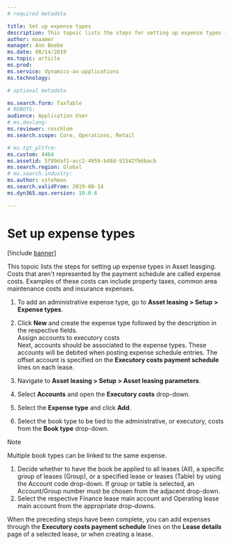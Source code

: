 ```yaml
---
# required metadata

title: Set up expense types
description: This topoic lists the steps for setting up expense types in Asset leasging.
author: moaamer
manager: Ann Beebe
ms.date: 08/14/2019
ms.topic: article
ms.prod: 
ms.service: dynamics-ax-applications
ms.technology: 

# optional metadata

ms.search.form: TaxTable
# ROBOTS: 
audience: Application User
# ms.devlang: 
ms.reviewer: roschlom
ms.search.scope: Core, Operations, Retail

# ms.tgt_pltfrm: 
ms.custom: 4464
ms.assetid: 5f89daf1-acc2-4959-b48d-91542fb6bacb
ms.search.region: Global
# ms.search.industry: 
ms.author: vstehman
ms.search.validFrom: 2019-08-14
ms.dyn365.ops.version: 10.0.6

---
```


# Set up expense types

[!include [banner](../includes/banner.md)]

This topoic lists the steps for setting up expense types in Asset leasging. Costs that aren't represented by the payment schedule are called expense costs. Examples of these costs can include property taxes, common area maintenance costs and insurance expenses. 

1. To add an administrative expense type, go to **Asset leasing > Setup > Expense types**.
2. Click **New** and create the expense type followed by the description in the respective fields.<br>
   Assign accounts to executory costs <br>
   Next, accounts should be associated to the expense types. These accounts will be debited when posting expense schedule entries. The offset account is specified on the **Executory costs payment schedule** lines on each lease.

1.	Navigate to **Asset leasing > Setup > Asset leasing parameters**.
2.	Select **Accounts** and open the **Executory costs** drop-down.
3.	Select the **Expense type** and click **Add**.
4.	Select the book type to be tied to the administrative, or executory, costs from the **Book type** drop-down.

> [!Note]
> Multiple book types can be linked to the same expense.

1. Decide whether to have the book be applied to all leases (All), a specific group of leases (Group), or a specified lease or leases (Table) by using the Account code drop-down. If group or table is selected, an Account/Group number must be chosen from the adjacent drop-down.
2. Select the respective Finance lease main account and Operating lease main account from the appropriate drop-downs.

When the preceding steps have been complete, you can add expenses through the **Executory costs payment schedule** lines on the **Lease details** page of a selected lease, or when creating a lease.

